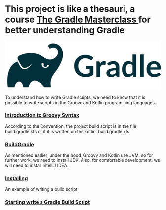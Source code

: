 # This project is like a thesauri, a course [ The Gradle Masterclass ](https://www.udemy.com/course/gradle-masterclass/)   for better understanding Gradle #

![img_3.png](img/logoGradle.png)

To understand how to write Gradle scripts, we need to know that it is possible to write scripts in the Groove and Kotlin
programming languages.

### [Introduction to Groovy Syntax](P1.MD) ###

According to the Convention, the project build script is in the file build.gradle.kts or if it is written on the kotlin.
build.gradle.kts

### [BuildGradle](P2.MD) ###

As mentioned earlier, under the hood, Groovy and Kotlin use JVM, so for further work, we need to install JDK. Also, for
comfortable development, we will need to install IntelliJ IDEA.

### [Installing](P3.MD) ###

An example of writing a build script

### [Starting write a Gradle Build Script](P4.MD) ###

